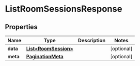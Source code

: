 

# ListRoomSessionsResponse


## Properties

Name | Type | Description | Notes
------------ | ------------- | ------------- | -------------
**data** | [**List&lt;RoomSession&gt;**](RoomSession.md) |  |  [optional]
**meta** | [**PaginationMeta**](PaginationMeta.md) |  |  [optional]



